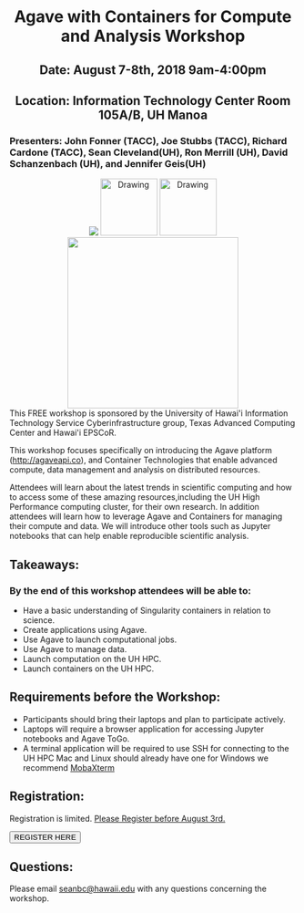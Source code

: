 
<center><h1>Agave with Containers for Compute and Analysis Workshop</h1>
<h2>Date: August 7-8th, 2018 9am-4:00pm</h2>
<h2>Location: Information Technology Center Room 105A/B, UH Manoa</h2></center>
<h3>Presenters: John Fonner (TACC), Joe Stubbs (TACC), Richard Cardone (TACC), Sean Cleveland(UH), Ron Merrill (UH), David Schanzenbach (UH), and Jennifer Geis(UH)</h3>
<center>
<img src="https://www.hawaii.edu/wp/wp-content/uploads/2016/06/seal-name@2x.png"/>
<img src="https://github.com/UH-CI/agave-container-workshop-20180806/blob/master/img/ci-logo.png" alt="Drawing" style="height: 100px;"/>
<img src="http://www.hawaii.edu/epscor/wp-content/uploads/2018/03/logo-epscor-and-ikewai.jpg" alt="Drawing" style="height: 100px;"/>
<img src="https://www.raspberrypi.org/app/themes/mind-control/images/icons/tacc.png" width="300px">
</center>
This FREE workshop is sponsored by the University of Hawai'i Information Technology Service Cyberinfrastructure group, Texas Advanced Computing Center and Hawai'i EPSCoR.

This workshop focuses specifically on introducing the Agave platform (http://agaveapi.co), and Container Technologies  that enable advanced compute, data management and analysis on distributed resources.

Attendees will learn about the latest trends in scientific computing and how to access some of these amazing resources,including the UH High Performance computing cluster, for their own research.  In addition attendees will learn how to leverage Agave and Containers for managing their compute and data.  We will introduce other tools such as Jupyter notebooks that can help enable reproducible scientific analysis.


## Takeaways:

### By the end of this workshop attendees will be able to:
* Have a basic understanding of Singularity containers in relation to science.
* Create applications using Agave.
* Use Agave to launch computational jobs.
* Use Agave to manage data.
* Launch computation on the UH HPC.
* Launch containers on the UH HPC.


## Requirements before the Workshop:
* Participants should bring their laptops and plan to participate actively.
* Laptops will require a browser application for accessing Jupyter notebooks and Agave ToGo.
* A terminal application will be required to use SSH for connecting to the UH HPC Mac and Linux should already have one for Windows we recommend <a href="https://mobaxterm.mobatek.net/download.html">MobaXterm</a>



## Registration:
Registration is limited. <u>Please Register before August 3rd.</u>

<input type="button" onclick="location.href='https://docs.google.com/forms/d/e/1FAIpQLSfrIBgyY-l3W7l5NqUSKURetzTvMCCF4C9iNRVBSg2nuTREEw/viewform?usp=sf_link'" value="REGISTER HERE" />

## Questions:
Please email seanbc@hawaii.edu with any questions concerning the workshop.
